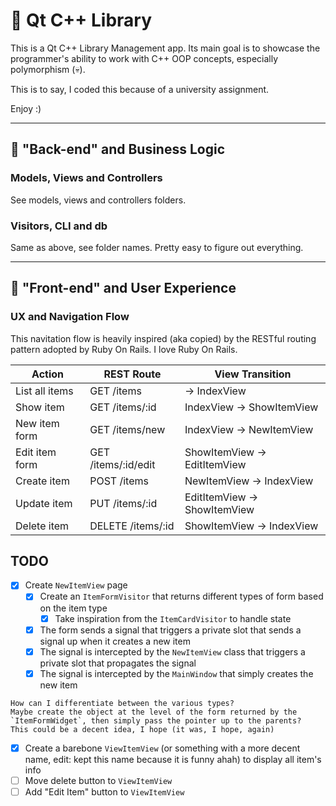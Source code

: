 # 💪 Qt C++ Library

This is a Qt C++ Library Management app. 
Its main goal is to showcase the programmer's ability to work with C++ OOP concepts, especially polymorphism (💀).

This is to say, I coded this because of a university assignment.

Enjoy :)

---

## 💼 "Back-end" and Business Logic

### Models, Views and Controllers

See models, views and controllers folders.

### Visitors, CLI and db

Same as above, see folder names. Pretty easy to figure out everything.

---

## 🎨 "Front-end" and User Experience

### UX and Navigation Flow

This navitation flow is heavily inspired (aka copied) by the RESTful routing pattern adopted by Ruby On Rails.
I love Ruby On Rails.

| Action         | REST Route          | View Transition             |
| -------------- | ------------------- | --------------------------- |
| List all items | GET /items          | → IndexView                 |
| Show item      | GET /items/:id      | IndexView → ShowItemView    |
| New item form  | GET /items/new      | IndexView → NewItemView     |
| Edit item form | GET /items/:id/edit | ShowItemView → EditItemView |
| Create item    | POST /items         | NewItemView → IndexView     |
| Update item    | PUT /items/:id      | EditItemView → ShowItemView |
| Delete item    | DELETE /items/:id   | ShowItemView → IndexView    |

## TODO

- [x] Create `NewItemView` page  
  - [x] Create an `ItemFormVisitor` that returns different types of form based on the item type  
    - [x] Take inspiration from the `ItemCardVisitor` to handle state  
  - [x] The form sends a signal that triggers a private slot that sends a signal up when it creates a new item  
  - [x] The signal is intercepted by the `NewItemView` class that triggers a private slot that propagates the signal  
  - [x] The signal is intercepted by the `MainWindow` that simply creates the new item
```
How can I differentiate between the various types?  
Maybe create the object at the level of the form returned by the `ItemFormWidget`, then simply pass the pointer up to the parents?  
This could be a decent idea, I hope (it was, I hope, again)
```
- [x] Create a barebone `ViewItemView` (or something with a more decent name, edit: kept this name because it is funny ahah) to display all item's info
- [ ] Move delete button to `ViewItemView`
- [ ] Add "Edit Item" button to `ViewItemView`